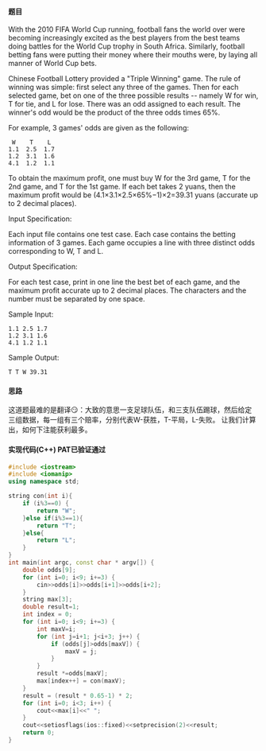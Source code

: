#### 题目

With the 2010 FIFA World Cup running, football fans the world over were becoming increasingly excited as the best players from the best teams doing battles for the World Cup trophy in South Africa. Similarly, football betting fans were putting their money where their mouths were, by laying all manner of World Cup bets.

Chinese Football Lottery provided a "Triple Winning" game. The rule of winning was simple: first select any three of the games. Then for each selected game, bet on one of the three possible results -- namely W for win, T for tie, and L for lose. There was an odd assigned to each result. The winner's odd would be the product of the three odds times 65%.

For example, 3 games' odds are given as the following:

```text
 W    T    L
1.1  2.5  1.7
1.2  3.1  1.6
4.1  1.2  1.1
```

To obtain the maximum profit, one must buy W for the 3rd game, T for the 2nd game, and T for the 1st game. If each bet takes 2 yuans, then the maximum profit would be (4.1×3.1×2.5×65%−1)×2=39.31 yuans (accurate up to 2 decimal places).

Input Specification:

Each input file contains one test case. Each case contains the betting information of 3 games. Each game occupies a line with three distinct odds corresponding to W, T and L.

Output Specification:

For each test case, print in one line the best bet of each game, and the maximum profit accurate up to 2 decimal places. The characters and the number must be separated by one space.

Sample Input:
```text
1.1 2.5 1.7
1.2 3.1 1.6
4.1 1.2 1.1

```

Sample Output:

```text
T T W 39.31

```

#### 思路

这道题最难的是翻译😏：大致的意思一支足球队伍，和三支队伍踢球，然后给定三组数据，每一组有三个赔率，分别代表W-获胜，T-平局，L-失败。
让我们计算出，如何下注能获利最多。

#### 实现代码(C++) PAT已验证通过

```c++
#include <iostream>
#include <iomanip>
using namespace std;

string con(int i){
    if (i%3==0) {
        return "W";
    }else if(i%3==1){
        return "T";
    }else{
        return "L";
    }
}
int main(int argc, const char * argv[]) {
    double odds[9];
    for (int i=0; i<9; i+=3) {
        cin>>odds[i]>>odds[i+1]>>odds[i+2];
    }
    string max[3];
    double result=1;
    int index = 0;
    for (int i=0; i<9; i+=3) {
        int maxV=i;
        for (int j=i+1; j<i+3; j++) {
            if (odds[j]>odds[maxV]) {
                maxV = j;
            }
        }
        result *=odds[maxV];
        max[index++] = con(maxV);
    }
    result = (result * 0.65-1) * 2;
    for (int i=0; i<3; i++) {
        cout<<max[i]<<" ";
    }
    cout<<setiosflags(ios::fixed)<<setprecision(2)<<result;
    return 0;   
}
```
